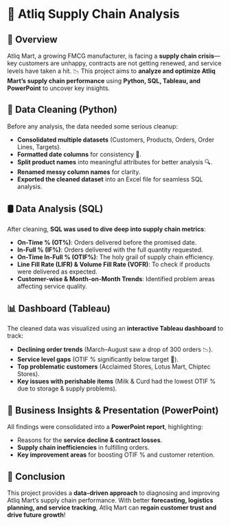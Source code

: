 # 📌 Atliq Supply Chain Analysis  

## 📖 Overview  
Atliq Mart, a growing FMCG manufacturer, is facing a **supply chain crisis**—key customers are unhappy, contracts are not getting renewed, and service levels have taken a hit. 📉 This project aims to **analyze and optimize Atliq Mart’s supply chain performance** using **Python, SQL, Tableau, and PowerPoint** to uncover key insights.  

## 🧼 Data Cleaning (Python)  
Before any analysis, the data needed some serious cleanup:  
- **Consolidated multiple datasets** (Customers, Products, Orders, Order Lines, Targets).  
- **Formatted date columns** for consistency 📅.  
- **Split product names** into meaningful attributes for better analysis 🔍.  
- **Renamed messy column names** for clarity.  
- **Exported the cleaned dataset** into an Excel file for seamless SQL analysis.  

## 🛢️ Data Analysis (SQL)  
After cleaning, **SQL was used to dive deep into supply chain metrics**:  
- **On-Time % (OT%)**: Orders delivered before the promised date.  
- **In-Full % (IF%)**: Orders delivered with the full quantity requested.  
- **On-Time In-Full % (OTIF%)**: The holy grail of supply chain efficiency.  
- **Line Fill Rate (LIFR) & Volume Fill Rate (VOFR)**: To check if products were delivered as expected.  
- **Customer-wise & Month-on-Month Trends**: Identified problem areas affecting service quality.  

## 📊 Dashboard (Tableau)  
The cleaned data was visualized using an **interactive Tableau dashboard** to track:  
- **Declining order trends** (March–August saw a drop of 300 orders 📉).  
- **Service level gaps** (OTIF % significantly below target 🚨).  
- **Top problematic customers** (Acclaimed Stores, Lotus Mart, Chiptec Stores).  
- **Key issues with perishable items** (Milk & Curd had the lowest OTIF % due to storage & supply problems).  

## 📑 Business Insights & Presentation (PowerPoint)  
All findings were consolidated into a **PowerPoint report**, highlighting:  
- Reasons for the **service decline & contract losses**.  
- **Supply chain inefficiencies** in fulfilling orders.  
- **Key improvement areas** for boosting OTIF % and customer retention.  

## 🚀 Conclusion  
This project provides a **data-driven approach** to diagnosing and improving Atliq Mart’s supply chain performance. With better **forecasting, logistics planning, and service tracking**, Atliq Mart can **regain customer trust and drive future growth**! 
